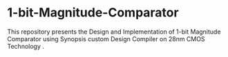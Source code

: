 # 1-bit-Magnitude-Comparator
This repository presents the Design and Implementation of 1-bit Magnitude Comparator using Synopsis custom Design Compiler on 28nm CMOS Technology .
